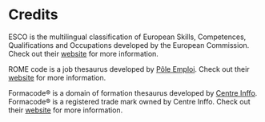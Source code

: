 # Credits

ESCO is the multilingual classification of European Skills, Competences, Qualifications and Occupations developed by the European Commission. Check out their [website](https://ec.europa.eu/esco/portal/home) for more information.

ROME code is a job thesaurus developed by [Pôle Emploi](https://www.pole-emploi.fr/accueil). Check out their [website](https://www.pole-emploi.fr/employeur/vos-recrutements/le-rome-et-les-fiches-metiers.html) for more information.

Formacode® is a domain of formation thesaurus developed by [Centre Inffo](https://formacode.centre-inffo.fr). Formacode® is a registered trade mark owned by Centre Inffo. Check out their [website](https://formacode.centre-inffo.fr) for more information.
